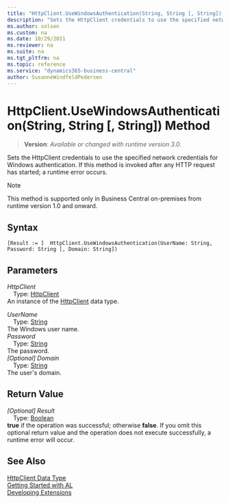 ```yaml
---
title: "HttpClient.UseWindowsAuthentication(String, String [, String]) Method"
description: "Sets the HttpClient credentials to use the specified network credentials for Windows authentication."
ms.author: solsen
ms.custom: na
ms.date: 10/29/2021
ms.reviewer: na
ms.suite: na
ms.tgt_pltfrm: na
ms.topic: reference
ms.service: "dynamics365-business-central"
author: SusanneWindfeldPedersen
---
```

[//]: # (START>DO_NOT_EDIT)
[//]: # (IMPORTANT:Do not edit any of the content between here and the END>DO_NOT_EDIT.)
[//]: # (Any modifications should be made in the .xml files in the ModernDev repo.)
# HttpClient.UseWindowsAuthentication(String, String [, String]) Method
> **Version**: _Available or changed with runtime version 3.0._

Sets the HttpClient credentials to use the specified network credentials for Windows authentication. If this method is invoked after any HTTP request has started; a runtime error occurs.

> [!NOTE]
> This method is supported only in Business Central on-premises from runtime version 1.0 and onward.

## Syntax
```AL
[Result := ]  HttpClient.UseWindowsAuthentication(UserName: String, Password: String [, Domain: String])
```
## Parameters
*HttpClient*  
&emsp;Type: [HttpClient](httpclient-data-type.md)  
An instance of the [HttpClient](httpclient-data-type.md) data type.  

*UserName*  
&emsp;Type: [String](../string/string-data-type.md)  
The Windows user name.  
*Password*  
&emsp;Type: [String](../string/string-data-type.md)  
The password.  
*[Optional] Domain*  
&emsp;Type: [String](../string/string-data-type.md)  
The user's domain.  


## Return Value
*[Optional] Result*  
&emsp;Type: [Boolean](../boolean/boolean-data-type.md)  
**true** if the operation was successful; otherwise **false**.   If you omit this optional return value and the operation does not execute successfully, a runtime error will occur.  


[//]: # (IMPORTANT: END>DO_NOT_EDIT)
## See Also
[HttpClient Data Type](httpclient-data-type.md)  
[Getting Started with AL](../../devenv-get-started.md)  
[Developing Extensions](../../devenv-dev-overview.md)